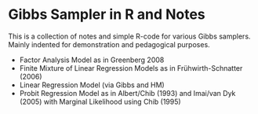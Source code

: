 # Gibbs Sampler in R and Notes

This is a collection of notes and simple R-code for various Gibbs samplers. Mainly indented for demonstration and  pedagogical purposes. 

* Factor Analysis Model as in Greenberg 2008
* Finite Mixture of Linear Regression Models as in Frühwirth-Schnatter (2006)
* Linear Regression Model (via Gibbs and HM)
* Probit Regression Model as in Albert/Chib (1993) and Imai/van Dyk (2005) with Marginal Likelihood using Chib (1995)
